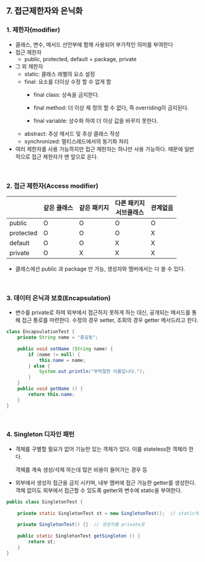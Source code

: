 ## 7. 접근제한자와 은닉화

### 1. 제한자(modifier)

- 클래스, 변수, 메서드 선언부에 함께 사용되어 부가적인 의미를 부여한다
- 접근 제한자
  - public, protected, default = package, private
- 그 외 제한자
  - static: 클래스 레벨의 요소 설정
  - final: 요소를 더이상 수정 할 수 없게 함
    - final class: 상속을 금지한다.
    - final method: 더 이상 재 정의 할 수 없다, 즉 overriding이 금지된다.
  
    - final variable: 상수화 하여 더 이상 값을 바꾸지 못한다.
  - abstract: 추상 메서드 및 추상 클래스 작성
  - synchronized: 멀티스레드에서의 동기화 처리
- 여러 제한자를 사용 가능하지만 접근 제한자는 하나만 사용 가능하다. 때문에 일반적으로 접근 제한자가 맨 앞으로 온다.

<br>

### 2. 접근 제한자(Access modifier)

|           | 같은 클래스 | 같은 패키지 | 다른 패키지<br />서브클래스 | 관계없음 |
| --------- | ----------- | ----------- | --------------------------- | -------- |
| public    | O           | O           | O                           | O        |
| protected | O           | O           | O                           | X        |
| default   | O           | O           | X                           | X        |
| private   | O           | X           | X                           | X        |

- 클래스에선 public 과 package 만 가능, 생성자와 멤버에서는 다 쓸 수 있다.

<br>

### 3. 데이터 은닉과 보호(Encapsulation)

- 변수를 private로 하여 외부에서 접근하지 못하게 하는 대신, 공개되는 메서드를 통해 접근 통로를 마련한다. 수정의 경우 setter, 조회의 경우 getter 메서드라고 한다.

```java
class EncapsulationTest {
    private String name = "홍길동";
    
    public void setName (String name) {
        if (name != null) {
            this.name = name;
        } else {
            System.out.println("부적절한 이름입니다.");
        }
    }
    public void getName () {
        return this.name;
    }
}
```

<br>

### 4. Singleton 디자인 패턴

- 객체를 구별할 필요가 없어 기능만 있는 객체가 있다. 이를 stateless한 객체라 한다.

  객체를 계속 생성/삭제 하는데 많은 비용이 들어가는 경우 등

- 외부에서 생성자 접근을 금지 시키며, 내부 멤버에 접근 가능한 getter를 생성한다. 객체 없이도 외부에서 접근할 수 있도록 getter와 변수에 static을 부여한다.

```java
public class SingletonTest {
    
    private static SingletonTest st = new SingletonTest();  // static에 인스턴스 생성
    
    private SingletonTest() {}  // 생성자를 private로
    
    public static SingletonTest getSingleton () {
        return st;
    }
}
```

